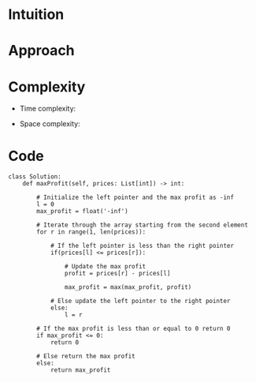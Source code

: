 # Intuition
<!-- Describe your first thoughts on how to solve this problem. -->

# Approach
<!-- Describe your approach to solving the problem. -->

# Complexity

- Time complexity:
<!-- Add your time complexity here, e.g. $$O(n)$$ -->

- Space complexity:
<!-- Add your space complexity here, e.g. $$O(n)$$ -->

# Code

```
class Solution:
    def maxProfit(self, prices: List[int]) -> int:

        # Initialize the left pointer and the max profit as -inf 
        l = 0
        max_profit = float('-inf')

        # Iterate through the array starting from the second element
        for r in range(1, len(prices)):

            # If the left pointer is less than the right pointer
            if(prices[l] <= prices[r]):

                # Update the max profit
                profit = prices[r] - prices[l]

                max_profit = max(max_profit, profit)

            # Else update the left pointer to the right pointer
            else:
                l = r

        # If the max profit is less than or equal to 0 return 0
        if max_profit <= 0:
            return 0

        # Else return the max profit
        else:
            return max_profit
            
```
